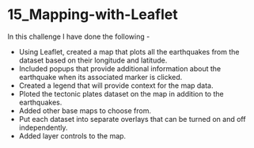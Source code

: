 # 15_Mapping-with-Leaflet
In this challenge I have done the following - 
- Using Leaflet, created a map that plots all the earthquakes from the dataset based on their longitude and latitude.
- Included popups that provide additional information about the earthquake when its associated marker is clicked.
- Created a legend that will provide context for the map data.
- Ploted the tectonic plates dataset on the map in addition to the earthquakes.
- Added other base maps to choose from.
- Put each dataset into separate overlays that can be turned on and off independently.
- Added layer controls to the map.

